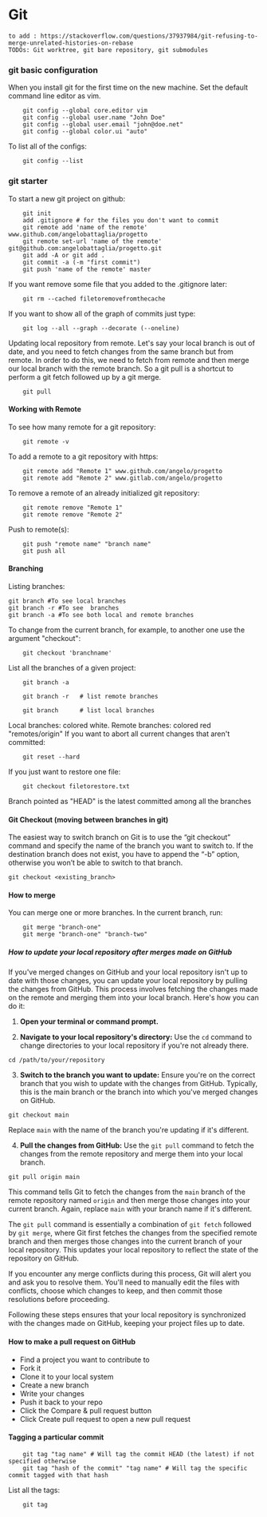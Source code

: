 # Git

```
to add : https://stackoverflow.com/questions/37937984/git-refusing-to-merge-unrelated-histories-on-rebase
TODOs: Git worktree, git bare repository, git submodules
```

### git basic configuration
When you install git for the first time on the new machine. Set the default command line editor as vim.

```shell
    git config --global core.editor vim
    git config --global user.name "John Doe"
    git config --global user.email "john@doe.net"
    git config --global color.ui "auto"
``` 

To list all of the configs:

```shell
    git config --list
``` 

### git starter
To start a new git project on github:

```shell
    git init
    add .gitignore # for the files you don't want to commit
    git remote add 'name of the remote' www.github.com/angelobattaglia/progetto
    git remote set-url 'name of the remote' git@github.com:angelobattaglia/progetto.git
    git add -A or git add .
    git commit -a (-m "first commit")
    git push 'name of the remote' master
``` 

If you want remove some file that you added to the .gitignore later:
```shell
    git rm --cached filetoremovefromthecache
``` 

If you want to show all of the graph of commits just type:
```shell
    git log --all --graph --decorate (--oneline)
``` 

Updating local repository from remote. Let's say your local branch is out of date, and you
need to fetch changes from the same branch but from remote. In order to do this, we need to fetch
from remote and then merge our local branch with the remote branch. So a git pull is a shortcut to 
perform a git fetch followed up by a git merge.
```shell
    git pull
``` 

#### Working with Remote
To see how many remote for a git repository:
```shell
    git remote -v
``` 

To add a remote to a git repository with https:
```shell
    git remote add "Remote 1" www.github.com/angelo/progetto
    git remote add "Remote 2" www.gitlab.com/angelo/progetto
``` 

To remove a remote of an already initialized git repository:
```shell
    git remote remove "Remote 1"
    git remote remove "Remote 2"
``` 

Push to remote(s):
```shell
    git push "remote name" "branch name"
    git push all
``` 

#### Branching
Listing branches:

```shell
git branch #To see local branches 
git branch -r #To see  branches 
git branch -a #To see both local and remote branches 
``` 
To change from the current branch, for example, to another one use the argument "checkout":
```shell
    git checkout 'branchname'
``` 
List all the branches of a given project:
```shell
    git branch -a
``` 
```shell
    git branch -r   # list remote branches
``` 
```shell
    git branch      # list local branches
``` 

Local branches: colored white. Remote branches: colored red "remotes/origin"
If you want to abort all current changes that aren't committed:
```shell
    git reset --hard
``` 
If you just want to restore one file:
```shell
    git checkout filetorestore.txt
``` 
Branch pointed as "HEAD" is the latest committed among all the branches

#### Git Checkout (moving between branches in git)
The easiest way to switch branch on Git is to use the “git checkout”
command and specify the name of the branch you want to switch to. 
If the destination branch does not exist, you have to append the “-b” option, 
otherwise you won’t be able to switch to that branch.

```shell
git checkout <existing_branch>
``` 

#### How to merge
You can merge one or more branches. In the current branch, run:
```shell
    git merge "branch-one"
    git merge "branch-one" "branch-two"
``` 

##### How to update your local repository after merges made on GitHub

If you've merged changes on GitHub and your local repository isn't up to date with those changes, you can update your local repository by pulling the changes from GitHub. This process involves fetching the changes made on the remote and merging them into your local branch. Here's how you can do it:

1. **Open your terminal or command prompt.**

2. **Navigate to your local repository's directory:**
   Use the `cd` command to change directories to your local repository if you're not already there.
```shell
cd /path/to/your/repository
```

3. **Switch to the branch you want to update:**
   Ensure you're on the correct branch that you wish to update with the changes from GitHub. Typically, this is the main branch or the branch into which you've merged changes on GitHub.
```shell
git checkout main
```
   Replace `main` with the name of the branch you're updating if it's different.

4. **Pull the changes from GitHub:**
   Use the `git pull` command to fetch the changes from the remote repository and merge them into your local branch.
```shell
git pull origin main
```
   This command tells Git to fetch the changes from the `main` branch of the remote repository named `origin` and then merge those changes into your current branch. Again, replace `main` with your branch name if it's different.

The `git pull` command is essentially a combination of `git fetch` followed by `git merge`, where Git first fetches the changes from the specified remote branch and then merges those changes into the current branch of your local repository. This updates your local repository to reflect the state of the repository on GitHub.

If you encounter any merge conflicts during this process, Git will alert you and ask you to resolve them. You'll need to manually edit the files with conflicts, choose which changes to keep, and then commit those resolutions before proceeding.

Following these steps ensures that your local repository is synchronized with the changes made on GitHub, keeping your project files up to date.

#### How to make a pull request on GitHub
- Find a project you want to contribute to
- Fork it
- Clone it to your local system
- Create a new branch
- Write your changes
- Push it back to your repo
- Click the Compare & pull request button
- Click Create pull request to open a new pull request

#### Tagging a particular commit

``` 
    git tag "tag name" # Will tag the commit HEAD (the latest) if not specified otherwise
    git tag "hash of the commit" "tag name" # Will tag the specific commit tagged with that hash
``` 

List all the tags:
``` 
    git tag
``` 